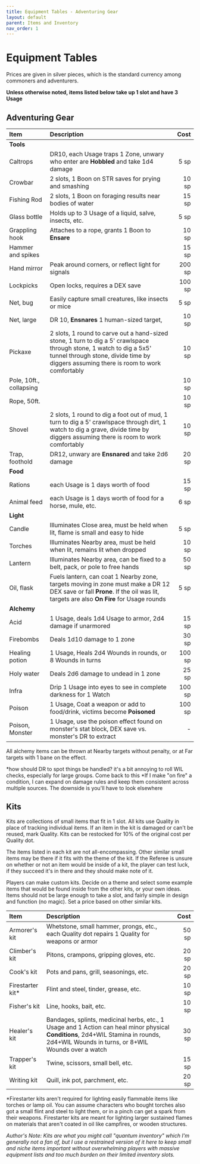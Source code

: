 ```yaml
---
title: Equipment Tables - Adventuring Gear
layout: default
parent: Items and Inventory
nav_order: 1
---
```


# Equipment Tables

Prices are given in silver pieces, which is the standard currency among commoners and adventurers.

**Unless otherwise noted, items listed below take up 1 slot and have 3 Usage**

## Adventuring Gear

|Item|Description|Cost|
|:----------------|:---------------------------------------------------------|------:|
|**Tools**|
|Caltrops|DR10, each Usage traps 1 Zone, unwary who enter are **Hobbled** and take 1d4 damage|5 sp|
|Crowbar|2 slots, 1 Boon on STR saves for prying and smashing|10 sp|
|Fishing Rod|2 slots, 1 Boon on foraging results near bodies of water|15 sp|
|Glass bottle|Holds up to 3 Usage of a liquid, salve, insects, etc.|5 sp|
|Grappling hook|Attaches to a rope, grants 1 Boon to **Ensare**|10 sp|
|Hammer and spikes||15 sp|
|Hand mirror|Peak around corners, or reflect light for signals|200 sp|
|Lockpicks|Open locks, requires a DEX save|100 sp|
|Net, bug|Easily capture small creatures, like insects or mice|5 sp|
|Net, large|DR 10, **Ensnares** 1 human-sized target,|10 sp|
|Pickaxe|2 slots, 1 round to carve out a hand-sized stone, 1 turn to dig a 5' crawlspace through stone, 1 watch to dig a 5x5' tunnel through stone, divide time by diggers assuming there is room to work comfortably |10 sp|
|Pole, 10ft., collapsing||10 sp|
|Rope, 50ft.||10 sp|
|Shovel|2 slots, 1 round to dig a foot out of mud, 1 turn to dig a 5' crawlspace through dirt, 1 watch to dig a grave, divide time by diggers assuming there is room to work comfortably |10 sp|
|Trap, foothold|DR12, unwary are **Ensnared** and take 2d6 damage|20 sp|
|**Food**|
|Rations|each Usage is 1 days worth of food|15 sp|
|Animal feed|each Usage is 1 days worth of food for a horse, mule, etc.|6 sp|
|**Light**|
|Candle|Illuminates Close area, must be held when lit, flame is small and easy to hide|5 sp|
|Torches|Illuminates Nearby area, must be held when lit, remains lit when dropped|10 sp|
|Lantern|Illuminates Nearby area, can be fixed to a belt, pack, or pole to free hands|50 sp|
|Oil, flask|Fuels lantern, can coat 1 Nearby zone, targets moving in zone must make a DR 12 DEX save or fall **Prone**. If the oil was lit, targets are also **On Fire** for Usage rounds|5 sp|
|**Alchemy** |
|Acid|1 Usage, deals 1d4 Usage to armor, 2d4 damage if unarmored|15 sp|
|Firebombs|Deals 1d10 damage to 1 zone|30 sp|
|Healing potion|1 Usage, Heals 2d4 Wounds in rounds, or 8 Wounds in turns|100 sp|
|Holy water|Deals 2d6 damage to undead in 1 zone|25 sp|
|Infra|Drip 1 Usage into eyes to see in complete darkness for 1 Watch|100 sp|
|Poison|1 Usage, Coat a weapon or add to food/drink, victims become **Poisoned**|100 sp|
|Poison, Monster|1 Usage, use the poison effect found on monster's stat block, DEX save vs. monster's DR to extract| - |

All alchemy items can be thrown at Nearby targets without penalty, or at Far targets with 1 bane on the effect.

*how should DR to spot things be handled? it's a bit annoying to roll WIL checks, especially for large groups. Come back to this
*If I make "on fire" a condition, I can expand on damage rules and keep them consistent across multiple sources. The downside is you'll have to look elsewhere

## Kits 
Kits are collections of small items that fit in 1 slot. All kits use Quality in place of tracking individual items. If an item in the kit is damaged or can't be reused, mark Quality. Kits can be restocked for 10% of the original cost per Quality dot. 

The items listed in each kit are not all-encompassing. Other similar small items may be there if it fits with the theme of the kit. If the Referee is unsure on whether or not an item would be inside of a kit, the player can test luck, if they succeed it's in there and they should make note of it.

Players can make custom kits. Decide on a theme and select some example items that would be found inside from the other kits, or your own ideas. Items should not be large enough to take a slot, and fairly simple in design and function (no magic). Set a price based on other similar kits.

|Item|Description|Cost|
|:----------------|:---------------------------------------------------------|-----:|
|Armorer's kit|Whetstone, small hammer, prongs, etc., each Quality dot repairs 1 Quality for weapons or armor|50 sp|
|Climber's kit|Pitons, crampons, gripping gloves, etc. |20 sp|
|Cook's kit|Pots and pans, grill, seasonings, etc.|20 sp|
|Firestarter kit*|Flint and steel, tinder, grease, etc.|10 sp|
|Fisher's kit|Line, hooks, bait, etc.|10 sp|
|Healer's kit|Bandages, splints, medicinal herbs, etc., 1 Usage and 1 Action can heal minor physical **Conditions**, 2d4+WIL Stamina in rounds, 2d4+WIL Wounds in turns, or 8+WIL Wounds over a watch|30 sp|
|Trapper's kit|Twine, scissors, small bell, etc. |15 sp|
|Writing kit|Quill, ink pot, parchment, etc.|20 sp|

*Firestarter kits aren't required for lighting easily flammable items like torches or lamp oil. You can assume characters who bought torches also got a small flint and steel to light them, or in a pinch can get a spark from their weapons. Firestarter kits are meant for lighting larger sustained flames on materials that aren't coated in oil like campfires, or wooden structures.

*Author's Note: Kits are what you might call "quantum inventory" which I'm generally not a fan of, but I use a restrained version of it here to keep small and niche items important without overwhelming players with massive equipment lists and too much burden on their limited inventory slots.*